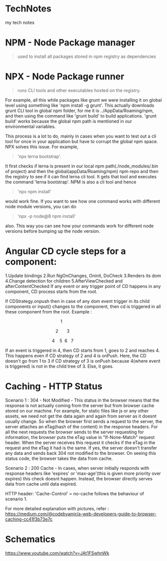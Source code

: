 # TechNotes
my tech notes


# NPM - Node Package manager
> used to install all packages stored in npm registry as dependencies

# NPX - Node Package runner
 > runs CLI tools and other executables hosted on the registry. 
 
For example, all this while packages like grunt we were installing it on global level using something like 'npm install -g grunt'. This actually downloads grunt CLI tool in global npm folder, for me it is ../AppData/Roaming/npm,  and then using the command like 'grunt build' to build applications. 'grunt build' works because the global npm path is mentioned in our environmental variables.

This process is a lot to do, mainly in cases when you want to test out a cli tool for once in your application but have to corrupt the global npm space. NPX solves this issue.  For example,
>'npx lerna bootstrap'.

It first checks if lerna is present in our local npm path(./node_modules/.bin of project) and then the global(appData/Roaming/npm) npm repo and then the registry to see if it can find lerna cli tool. It gets that tool and executes the command 'lerna bootstrap'. 
NPM is also a cli tool and hence 
>'npx npm install'

would work fine. If you want to see how one command works with different node module versions, you can do 
>'npx -p node@8 npm install'

also. This way you can see how your commands work for different node versions before bumping up the node version.


# Angular CD cycle steps for a component:

1.Update bindings
2.Run NgOnChanges, Oninit, DoCheck
3.Renders its dom
4.Change detection for children
5.AfterViewChecked and afterContentChecked
If any event or any trigger point of CD happens in any component, CD process starts from the root. 

If CDStrategy.onpush then in case of any dom event trigger in its child components or input() changes to the component, then cd is triggered in all these component from the root. Example :

                                             1

                                         2       3

                                      4    5  6   7

If an event is triggered in 4, then CD starts from 1, goes to 2 and reaches 4. This happens even if CD strategy of 2 and 4 is onPush. Here, the CD doesn't go from 1 to 3 if CD strategy of 3 is onPush because 4(where event is triggered) is not in the child tree of 3. Else, it goes. 

# Caching - HTTP Status

Scenario 1 : 304 - Not Modified - This status in the browser means that the response is not actually coming from the server but from browser cache stored on our machine. 
For example, for static files like js or any other assets, we need not get the data again and again from server as it doesnt usually change. So when the browser first sends a request to the server, the server attaches an eTag(hash of the content) in the response headers. For all the next requests the browser sends to the server requesting for information, the browser puts the eTag value in "If-None-Match" request header. When the server receives this request it checks if the eTag in the request and the eTag it had is the same. If yes, the server doesn't transfer any data and sends back 304 not modified to the browser. On seeing this status code, the browser takes the data from cache. 

Scenario 2 : 200 Cache - In cases, when server initially responds with response headers like 'expires' or 'max-age'(this is given more priority over expires) this check doesnt happen. Instead, the browser directly serves data from cache until data expired.

HTTP header: 'Cache-Control' = no-cache follows the behaviour of scenario 1.

For more detailed explanation with pictures, refer :
https://medium.com/@codebyamir/a-web-developers-guide-to-browser-caching-cc41f3b73e7c

# Schematics
https://www.youtube.com/watch?v=JAt1FSwhnWk
